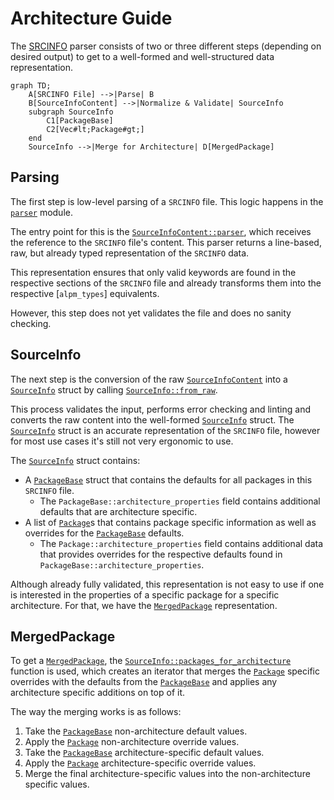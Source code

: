 # Architecture Guide

The [SRCINFO] parser consists of two or three different steps (depending on desired output) to get to a well-formed and well-structured data representation.

```mermaid
graph TD;
    A[SRCINFO File] -->|Parse| B
    B[SourceInfoContent] -->|Normalize & Validate| SourceInfo
    subgraph SourceInfo
        C1[PackageBase]
        C2[Vec#lt;Package#gt;]
    end
    SourceInfo -->|Merge for Architecture| D[MergedPackage]
```

## Parsing

The first step is low-level parsing of a `SRCINFO` file.
This logic happens in the [`parser`] module.

The entry point for this is the [`SourceInfoContent::parser`], which receives the reference to the `SRCINFO` file's content.
This parser returns a line-based, raw, but already typed representation of the `SRCINFO` data.

This representation ensures that only valid keywords are found in the respective sections of the `SRCINFO` file and already transforms them into the respective [`alpm_types`] equivalents.

However, this step does not yet validates the file and does no sanity checking.

## SourceInfo

The next step is the conversion of the raw [`SourceInfoContent`] into a [`SourceInfo`] struct by calling [`SourceInfo::from_raw`].

This process validates the input, performs error checking and linting and converts the raw content into the well-formed [`SourceInfo`] struct.
The [`SourceInfo`] struct is an accurate representation of the `SRCINFO` file, however for most use cases it's still not very ergonomic to use.

The [`SourceInfo`] struct contains:

- A [`PackageBase`] struct that contains the defaults for all packages in this `SRCINFO` file.
  - The `PackageBase::architecture_properties` field contains additional defaults that are architecture specific.
- A list of [`Package`]s that contains package specific information as well as overrides for the [`PackageBase`] defaults.
  - The `Package::architecture_properties` field contains additional data that provides overrides for the respective defaults found in `PackageBase::architecture_properties`.

Although already fully validated, this representation is not easy to use if one is interested in the properties of a specific package for a specific architecture.
For that, we have the [`MergedPackage`] representation.

## MergedPackage

To get a [`MergedPackage`], the [`SourceInfo::packages_for_architecture`] function is used, which creates an iterator that merges the [`Package`] specific overrides with the defaults from the [`PackageBase`] and applies any architecture specific additions on top of it.

The way the merging works is as follows:

1. Take the [`PackageBase`] non-architecture default values.
2. Apply the [`Package`] non-architecture override values.
3. Take the [`PackageBase`] architecture-specific default values.
4. Apply the [`Package`] architecture-specific override values.
5. Merge the final architecture-specific values into the non-architecture specific values.

[`MergedPackage`]: https://docs.rs/alpm-srcinfo/latest/alpm_srcinfo/merged/struct.MergedPackage.html
[`PackageBase`]: https://docs.rs/alpm-srcinfo/latest/alpm_srcinfo/source_info/package_base/struct.PackageBase.html
[`Package`]: https://docs.rs/alpm-srcinfo/latest/alpm_srcinfo/source_info/package/struct.Package.html
[`SourceInfo::from_raw`]: https://docs.rs/alpm-srcinfo/latest/alpm_srcinfo/source_info/struct.SourceInfo.html#method.from_raw
[`SourceInfo::packages_for_architecture`]: https://docs.rs/alpm-srcinfo/latest/alpm_srcinfo/source_info/struct.SourceInfo.html#method.packages_for_architecture
[`SourceInfoContent::parser`]: https://docs.rs/alpm-srcinfo/latest/alpm_srcinfo/parser/struct.SourceInfoContent.html#method.parser
[`SourceInfoContent`]: https://docs.rs/alpm-srcinfo/latest/alpm_srcinfo/parser/struct.SourceInfoContent.html
[`SourceInfo`]: https://docs.rs/alpm-srcinfo/latest/alpm_srcinfo/source_info/struct.SourceInfo.html
[SRCINFO]: https://alpm.archlinux.page/specifications/SRCINFO.5.html
[`alpm-types`]: https://docs.rs/alpm-types/latest/alpm_types/index.html
[`parser`]: https://docs.rs/alpm-srcinfo/latest/alpm_srcinfo/parser/index.html
